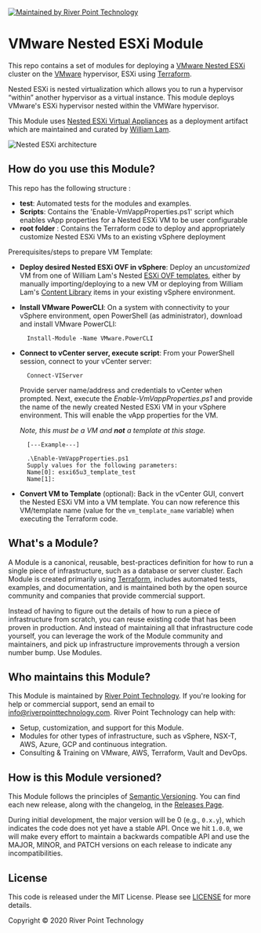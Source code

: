 [![Maintained by River Point Technology](https://img.shields.io/badge/maintained%20by-River%20Point%20Technology-navy.svg)](http://www.riverpointtechnology.com)

# VMware Nested ESXi Module

This repo contains a set of modules for deploying a [VMware Nested ESXi](https://www.vmware.com/products/esxi-and-esx.html) cluster on the
[VMware](https://www.vmware.com/) hypervisor, ESXi using [Terraform](https://www.terraform.io/).

Nested ESXi is nested virtualization which allows you to run a hypervisor “within” another hypervisor as a virtual instance. This module deploys VMware's ESXi hypervisor nested within the VMWare hypervisor.

This Module uses [Nested ESXi Virtual Appliances](https://www.virtuallyghetto.com/nested-virtualization/nested-esxi-virtual-appliance) as a deployment artifact which are maintained and curated by [William Lam](https://twitter.com/lamw). 

![Nested ESXi architecture](https://voipalooza.files.wordpress.com/2015/01/nested-esxi-lab.jpg)


## How do you use this Module?

This repo has the following structure :

* **test**: Automated tests for the modules and examples.
* **Scripts**: Contains the 'Enable-VmVappProperties.ps1' script which enables vApp properties for a Nested ESXi VM to be user configurable
* **root folder** : Contains the Terraform code to deploy and appropriately customize Nested ESXi VMs to an existing vSphere deployment

Prerequisites/steps to prepare VM Template:

* **Deploy desired Nested ESXi OVF in vSphere**: Deploy an *uncustomized* VM from one of William Lam's Nested [ESXi OVF templates](https://www.virtuallyghetto.com/nested-virtualization/nested-esxi-virtual-appliance), either by manually importing/deploying to a new VM or deploying from William Lam's [Content Library](https://download3.vmware.com/software/vmw-tools/lib.json) items in your existing vSphere environment.
* **Install VMware PowerCLI**: On a system with connectivity to your vSphere environment, open PowerShell (as administrator), download and install VMware PowerCLI:

        Install-Module -Name VMware.PowerCLI

* **Connect to vCenter server, execute script**: From your PowerShell session, connect to your vCenter server:

        Connect-VIServer

    Provide server name/address and credentials to vCenter when prompted.  Next, execute the *Enable-VmVappProperties.ps1* and provide the name of the newly created Nested ESXi VM in your vSphere environment.  This will enable the vApp properties for the VM.

    *Note, this must be a VM and ***not*** a template at this stage.*

        [---Example---]
        
        .\Enable-VmVappProperties.ps1
        Supply values for the following parameters:
        Name[0]: esxi65u3_template_test
        Name[1]:

* **Convert VM to Template** (optional): Back in the vCenter GUI, convert the Nested ESXi VM into a VM template.  You can now reference this VM/template name (value for the `vm_template_name` variable) when executing the Terraform code.

## What's a Module?

A Module is a canonical, reusable, best-practices definition for how to run a single piece of infrastructure, such
as a database or server cluster. Each Module is created primarily using [Terraform](https://www.terraform.io/),
includes automated tests, examples, and documentation, and is maintained both by the open source community and
companies that provide commercial support.

Instead of having to figure out the details of how to run a piece of infrastructure from scratch, you can reuse
existing code that has been proven in production. And instead of maintaining all that infrastructure code yourself,
you can leverage the work of the Module community and maintainers, and pick up infrastructure improvements through
a version number bump. Use Modules.

## Who maintains this Module?

This Module is maintained by [River Point Technology](http://www.riverpointtechnology.com/). If you're looking for help or commercial
support, send an email to [info@riverpointtechnology.com](mailto:info@riverpointtechnology.com?Subject=ESXi%20Module).
River Point Technology can help with:

* Setup, customization, and support for this Module.
* Modules for other types of infrastructure, such as vSphere, NSX-T, AWS, Azure, GCP and continuous integration.
* Consulting & Training on VMware, AWS, Terraform, Vault and DevOps.

## How is this Module versioned?

This Module follows the principles of [Semantic Versioning](http://semver.org/). You can find each new release,
along with the changelog, in the [Releases Page](../../releases). 

During initial development, the major version will be 0 (e.g., `0.x.y`), which indicates the code does not yet have a
stable API. Once we hit `1.0.0`, we will make every effort to maintain a backwards compatible API and use the MAJOR,
MINOR, and PATCH versions on each release to indicate any incompatibilities.

## License

This code is released under the MIT License. Please see [LICENSE](https://github.com/rptcloud/terraform-vsphere-nestedesxi/blob/master/LICENSE.txt) for more details.

Copyright &copy; 2020 River Point Technology
